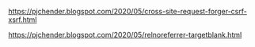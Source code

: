 https://pjchender.blogspot.com/2020/05/cross-site-request-forger-csrf-xsrf.html

https://pjchender.blogspot.com/2020/05/relnoreferrer-targetblank.html
